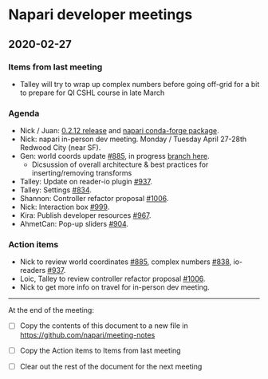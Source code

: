 # Napari developer meetings

## 2020-02-27

### Items from last meeting

- Talley will try to wrap up complex numbers before going off-grid for a bit to prepare for QI CSHL course in late March

### Agenda
- Nick / Juan: [0.2.12 release](https://github.com/napari/napari/releases/tag/v0.2.12) and [napari conda-forge package](https://github.com/conda-forge/napari-feedstock).
- Nick: napari in-person dev meeting. Monday / Tuesday April 27-28th Redwood City (near SF).
- Gen: world coords update [#885](https://github.com/napari/napari/pull/885), in progress [branch here](https://github.com/jni/napari/pull/6).
    - Dicsussion of overall architecture & best practices for inserting/removing transforms
- Talley: Update on reader-io plugin [#937](https://github.com/napari/napari/pull/937).
- Talley: Settings [#834](https://github.com/napari/napari/pull/834).
- Shannon: Controller refactor proposal [#1006](https://github.com/napari/napari/pull/1006).
- Nick: Interaction box [#999](https://github.com/napari/napari/pull/999).
- Kira: Publish developer resources [#967](https://github.com/napari/napari/pull/967).
- AhmetCan: Pop-up sliders [#904](https://github.com/napari/napari/pull/904).

### Action items

- Nick to review world coordinates [#885](https://github.com/napari/napari/pull/885), complex numbers [#838](https://github.com/napari/napari/pull/838), io-readers [#937](https://github.com/napari/napari/pull/937).
- Loic, Talley to review controller refactor proposal [#1006](https://github.com/napari/napari/pull/1006).
- Nick to get more info on travel for in-person dev meeting.



--------------

At the end of the meeting:
- [ ] Copy the contents of this document to a new file in https://github.com/napari/meeting-notes
- [ ] Copy the Action items to Items from last meeting
- [ ] Clear out the rest of the document for the next meeting



<!-- issue links -->
[#937]: https://github.com/napari/napari/issues/937
[#764]: https://github.com/napari/napari/issues/764
[#763]: https://github.com/napari/napari/issues/763
[#885]: https://github.com/napari/napari/issues/885
<!-- issue links -->
